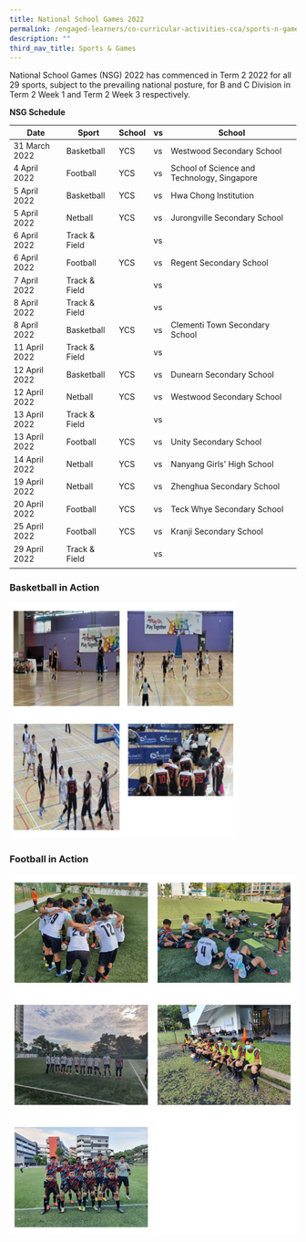 ```yaml
---
title: National School Games 2022
permalink: /engaged-learners/co-curricular-activities-cca/sports-n-games/national-school-games-2022/
description: ""
third_nav_title: Sports & Games
---
```



National School Games (NSG) 2022 has commenced in Term 2 2022 for all 29 sports, subject to the prevailing national posture, for B and C Division in Term 2 Week 1 and Term 2 Week 3 respectively.   
  
**NSG Schedule**

| Date | Sport | School | vs | School |
|---|---|---|---|---|
| 31 March 2022 | Basketball | YCS | vs | Westwood Secondary School |
| 4 April 2022 | Football | YCS | vs | School of Science and Technology, Singapore |
| 5 April 2022 | Basketball | YCS | vs | Hwa Chong Institution |
| 5 April 2022 | Netball | YCS | vs | Jurongville Secondary School |
| 6 April 2022 | Track & Field |  | vs |  |
| 6 April 2022 | Football | YCS | vs | Regent Secondary School |
| 7 April 2022 | Track & Field |  | vs |  |
| 8 April 2022 | Track & Field |  | vs |  |
| 8 April 2022 | Basketball | YCS | vs | Clementi Town Secondary School |
| 11 April 2022 | Track & Field |  | vs |  |
| 12 April 2022 | Basketball | YCS | vs | Dunearn Secondary School |
| 12 April 2022 | Netball | YCS | vs | Westwood Secondary School |
| 13 April 2022 | Track & Field |  | vs |  |
| 13 April 2022 | Football | YCS | vs | Unity Secondary School |
| 14 April 2022 | Netball | YCS | vs | Nanyang Girls' High School |
| 19 April 2022 | Netball | YCS | vs | Zhenghua Secondary School |
| 20 April 2022 | Football | YCS | vs | Teck Whye Secondary School |
| 25 April 2022 | Football | YCS | vs | Kranji Secondary School |
| 29 April 2022 | Track & Field |  | vs |  |
| | | 

### Basketball in Action

<img src="/images/Basketball%20in%20action.jpg" 
    style="width:80%">

### Football in Action

![](/images/Football%20in%20action.jpg)